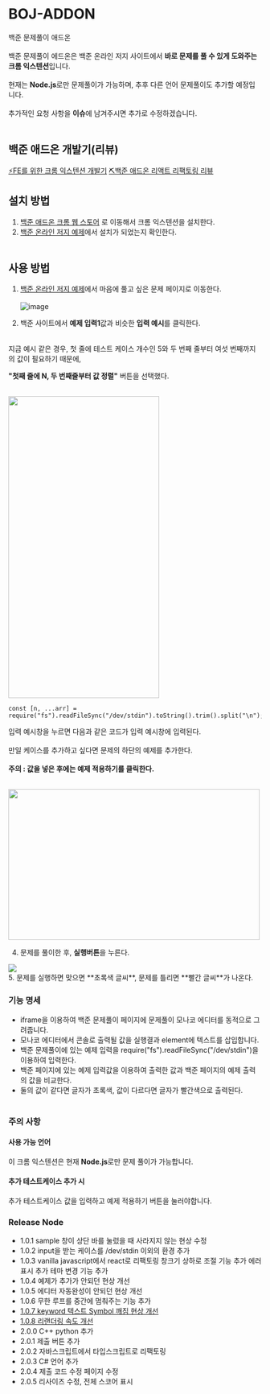 # BOJ-ADDON

백준 문제풀이 애드온</br></br>
백준 문제풀이 에드온은 백준 온라인 저지 사이트에서 **바로 문제를 풀 수 있게 도와주는 크롬 익스텐션**입니다.</br></br>
현재는 **Node.js**로만 문제풀이가 가능하며, 추후 다른 언어 문제풀이도 추가할 예정입니다.</br></br>
추가적인 요청 사항을 **이슈**에 남겨주시면 추가로 수정하겠습니다. </br></br>

## 백준 애드온 개발기(리뷰)
[⚡FE를 위한 크롬 익스텐션 개발기](https://codevil.tistory.com/222)
[⛏️백준 애드온 리액트 리팩토링 리뷰](https://codevil.tistory.com/235)

## 설치 방법

1. [백준 애드온 크롬 웹 스토어](https://chrome.google.com/webstore/detail/boj-addon/okppngggdhclomfpdomgdpdndfgdljhb?hl=ko) 로 이동해서 크롬 익스텐션을 설치한다.</br>
2. [백준 온라인 저지 예제](https://www.acmicpc.net/problem/2557)에서 설치가 되었는지 확인한다.</br></br>

## 사용 방법

1. [백준 온라인 저지 예제](https://www.acmicpc.net/)에서 마음에 풀고 싶은 문제 페이지로 이동한다.</br></br>
   ![image](https://user-images.githubusercontent.com/18400730/197908145-63c0f559-4da0-4208-b089-9d58b12f0c6e.png)
   </br>

2. 백준 사이트에서 **예제 입력1**값과 비슷한 **입력 예시**를 클릭한다.</br></br>

지금 예시 같은 경우, 첫 줄에 테스트 케이스 개수인 5와 두 번째 줄부터 여섯 번째까지의 값이 필요하기 때문에,</br>

**"첫째 줄에 N, 두 번째줄부터 값 정렬"** 버튼을 선택했다.</br></br>

<img src="https://user-images.githubusercontent.com/18400730/197826418-f8a4e4ab-039d-43bd-8844-ea67614bff89.png"  width="300" height="600"/>

```
const [n, ...arr] = require("fs").readFileSync("/dev/stdin").toString().trim().split("\n");
```

입력 예시창을 누르면 다음과 같은 코드가 입력 예시창에 입력된다. </br></br>
만일 케이스를 추가하고 싶다면 문제의 하단의 예제를 추가한다.</br></br>
**주의 : 값을 넣은 후에는 예제 적용하기를 클릭한다.**</br></br>

<img src="https://user-images.githubusercontent.com/18400730/197828734-23dde3dd-4f7b-4df3-ad0a-7da077c05f61.png"  width="500" height="300"/>

4. 문제를 풀이한 후, **실행버튼**을 누른다.</br>

<img src="https://user-images.githubusercontent.com/18400730/197830514-1c37cb1e-c004-44c8-8077-e41436fc5984.png" />

</br>
5. 문제를 실행하면 맞으면 **초록색 글씨**, 문제를 틀리면 **빨간 글씨**가 나온다.</br>

### 기능 명세

- iframe을 이용하여 백준 문제풀이 페이지에 문제풀이 모나코 에디터를 동적으로 그려줍니다.</br>
- 모나코 에디터에서 콘솔로 출력될 값을 실행결과 element에 텍스트를 삽입합니다.</br>
- 백준 문제풀이에 있는 예제 입력을 require("fs").readFileSync("/dev/stdin")을 이용하여 입력한다.</br>
- 백준 페이지에 있는 예제 입력값을 이용하여 출력한 값과 백준 페이지의 예제 출력의 값을 비교한다.</br>
- 둘의 값이 같다면 글자가 초록색, 값이 다르다면 글자가 빨간색으로 출력된다.</br></br>

### 주의 사항

#### 사용 가능 언어

이 크롬 익스텐션은 현재 **Node.js**로만 문제 풀이가 가능합니다.

#### 추가 테스트케이스 추가 시

추가 테스트케이스 값을 입력하고 예제 적용하기 버튼을 눌러야합니다.

### Release Node

- 1.0.1
  sample 창이 상단 바를 눌렀을 때 사라지지 않는 현상 수정
- 1.0.2
  input을 받는 케이스를 /dev/stdin 이외의 환경 추가
- 1.0.3
  vanilla javascript에서 react로 리팩토링
  창크기 상하로 조절 기능 추가
  에러 표시 추가
  테마 변경 기능 추가
- 1.0.4
  예제가 추가가 안되던 현상 개선
- 1.0.5
  에디터 자동완성이 안되던 현상 개선
- 1.0.6
  무한 루프를 중간에 멈춰주는 기능 추가
- [1.0.7 keyword 텍스트 Symbol 깨짐 현상 개선](https://codevil.tistory.com/265)
- [1.0.8 리랜더링 속도 개선](https://codevil.tistory.com/268)
- 2.0.0 C++ python 추가
- 2.0.1 제출 버튼 추가
- 2.0.2 자바스크립트에서 타입스크립트로 리팩토링
- 2.0.3 C# 언어 추가
- 2.0.4 제출 코드 수정 페이지 수정
- 2.0.5 리사이즈 수정, 전체 스코어 표시